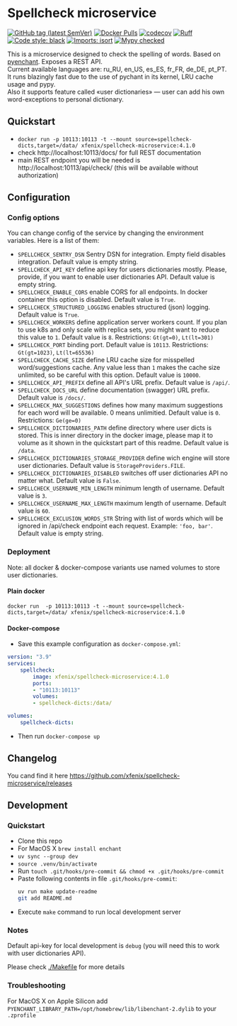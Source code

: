 # Spellcheck microservice
[![GitHub tag (latest SemVer)](https://img.shields.io/github/v/tag/xfenix/spellcheck-microservice?label=version)](https://github.com/xfenix/spellcheck-microservice/releases)
[![Docker Pulls](https://img.shields.io/docker/pulls/xfenix/spellcheck-microservice)](https://hub.docker.com/r/xfenix/spellcheck-microservice)
[![codecov](https://codecov.io/gh/xfenix/spellcheck-microservice/graph/badge.svg?token=IyBXLeKWae)](https://codecov.io/gh/xfenix/spellcheck-microservice)
[![Ruff](https://img.shields.io/endpoint?url=https://raw.githubusercontent.com/astral-sh/ruff/main/assets/badge/v2.json)](https://github.com/astral-sh/ruff)
<a href="https://github.com/psf/black" target="_blank"><img alt="Code style: black" src="https://img.shields.io/badge/code%20style-black-000000.svg"></a>
[![Imports: isort](https://img.shields.io/badge/imports-isort-%231674b1?style=flat&labelColor=ef8336)](https://timothycrosley.github.io/isort/)
<a href="http://mypy-lang.org/" target="_blank"><img src="https://img.shields.io/badge/mypy-checked-1F5082.svg" alt="Mypy checked"></a>

This is a microservice designed to check the spelling of words. Based on [pyenchant](https://github.com/pyenchant/pyenchant). Exposes a REST API.<br>
Current available languages are: ru_RU, en_US, es_ES, fr_FR, de_DE, pt_PT.<br>
It runs blazingly fast due to the use of pychant in its kernel, LRU cache usage and pypy.<br>
Also it supports feature called «user dictionaries» — user can add his own word-exceptions to personal dictionary.

## Quickstart
* `docker run -p 10113:10113 -t --mount source=spellcheck-dicts,target=/data/ xfenix/spellcheck-microservice:4.1.0`
* check http://localhost:10113/docs/ for full REST documentation
* main REST endpoint you will be needed is http://localhost:10113/api/check/ (this will be available without authorization)

## Configuration
### Config options
You can change config of the service by changing the environment variables. Here is a list of them:
* `SPELLCHECK_SENTRY_DSN` Sentry DSN for integration. Empty field disables integration. Default value is empty string.
* `SPELLCHECK_API_KEY` define api key for users dictionaries mostly. Please, provide, if you want to enable user dictionaries API. Default value is empty string.
* `SPELLCHECK_ENABLE_CORS` enable CORS for all endpoints. In docker container this option is disabled. Default value is `True`.
* `SPELLCHECK_STRUCTURED_LOGGING` enables structured (json) logging. Default value is `True`.
* `SPELLCHECK_WORKERS` define application server workers count. If you plan to use k8s and only scale with replica sets, you might want to reduce this value to `1`. Default value is `8`. Restrictions: `Gt(gt=0)`, `Lt(lt=301)`
* `SPELLCHECK_PORT` binding port. Default value is `10113`. Restrictions: `Gt(gt=1023)`, `Lt(lt=65536)`
* `SPELLCHECK_CACHE_SIZE` define LRU cache size for misspelled word/suggestions cache. Any value less than `1` makes the cache size unlimited, so be careful with this option. Default value is `10000`.
* `SPELLCHECK_API_PREFIX` define all API's URL prefix. Default value is `/api/`.
* `SPELLCHECK_DOCS_URL` define documentation (swagger) URL prefix. Default value is `/docs/`.
* `SPELLCHECK_MAX_SUGGESTIONS` defines how many maximum suggestions for each word will be available. 0 means unlimitied. Default value is `0`. Restrictions: `Ge(ge=0)`
* `SPELLCHECK_DICTIONARIES_PATH` define directory where user dicts is stored. This is inner directory in the docker image, please map it to volume as it shown in the quickstart part of this readme. Default value is `/data`.
* `SPELLCHECK_DICTIONARIES_STORAGE_PROVIDER` define wich engine will store user dictionaries. Default value is `StorageProviders.FILE`.
* `SPELLCHECK_DICTIONARIES_DISABLED` switches off user dictionaries API no matter what. Default value is `False`.
* `SPELLCHECK_USERNAME_MIN_LENGTH` minimum length of username. Default value is `3`.
* `SPELLCHECK_USERNAME_MAX_LENGTH` maximum length of username. Default value is `60`.
* `SPELLCHECK_EXCLUSION_WORDS_STR` String with list of words which will be ignored in /api/check endpoint each request. Example: `'foo, bar'`. Default value is empty string.

### Deployment
Note: all docker & docker-compose variants use named volumes to store user dictionaries.
#### Plain docker
`docker run  -p 10113:10113 -t --mount source=spellcheck-dicts,target=/data/ xfenix/spellcheck-microservice:4.1.0`
#### Docker-compose
* Save this example configuration as `docker-compose.yml`:
```yml
version: "3.9"
services:
    spellcheck:
        image: xfenix/spellcheck-microservice:4.1.0
        ports:
        - "10113:10113"
        volumes:
        - spellcheck-dicts:/data/

volumes:
    spellcheck-dicts:
```
* Then run `docker-compose up`

## Changelog
You cand find it here https://github.com/xfenix/spellcheck-microservice/releases

## Development
### Quickstart
* Clone this repo
* For MacOS X `brew install enchant`
* `uv sync --group dev`
* `source .venv/bin/activate`
* Run `touch .git/hooks/pre-commit && chmod +x .git/hooks/pre-commit`
* Paste following contents in file `.git/hooks/pre-commit`:
    ```sh
    uv run make update-readme
    git add README.md
    ```
* Execute `make` command to run local development server

### Notes
Default api-key for local development is `debug` (you will need this to work with user dictionaries API).

Please check [./Makefile](./Makefile) for more details

### Troubleshooting
For MacOS X on Apple Silicon add `PYENCHANT_LIBRARY_PATH=/opt/homebrew/lib/libenchant-2.dylib` to your `.zprofile`
